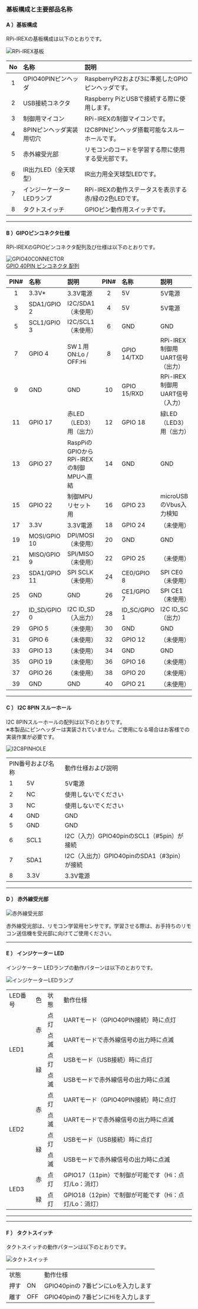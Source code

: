 <a name="const"></a>
### **基板構成と主要部品名称**  
<a name="cons"></a>
#### A ）基板構成  
RPi-IREXの基板構成は以下のとおりです。  
  
![RPi-IREX基板](../img/rdm/irex_img.png)  
  
| No | 名称 | 説明 |
|:-----:|:-----|:-----|
|1|GPIO40PINピンヘッダ|RaspberryPi2および3に準拠したGPIOピンヘッダです。|
|2|USB接続コネクタ|Raspberry PiとUSBで接続する際に使用します。|
|3|制御用マイコン|RPi-IREXの制御マイコンです。|
|4|8PINピンヘッダ実装用切穴|I2C8PINピンヘッダ搭載可能なスルーホールです。|
|5|赤外線受光部|リモコンのコードを学習する際に使用する受光部です。|
|6|IR出力LED（全天球型）|IR出力用全天球型LEDです。|
|7|インジーケーターLEDランプ|RPi-IREXの動作ステータスを表示する赤/緑の2色LEDです。|
|8|タクトスイッチ|GPIOピン動作用スイッチです。|
  
---  
<a name="gpio"></a>
#### B ）GIPOピンコネクタ仕様  
RPi-IREXのGPIOピンコネクタ配列及び仕様は以下のとおりです。  
  
![GPIO40CONNECTOR](/img/rdm/gpio_40pin.png)  
[GPIO 40PIN ピンコネクタ 配列](../img/rdm/gpio_list.png)  
  

| PIN# | 名称 | 説明 | PIN# | 名称 | 説明 |
|:---:|:---|:---|:---:|:---|:---|
|1|3.3V*|3.3V電源|2|5V|5V電源|
|3|SDA1/GPIO 2|I2C/SDA1（未使用）|4|5V|5V電源|
|5|SCL1/GPIO 3|I2C/SCL1（未使用）|6|GND|GND|
|7|GPIO 4|SW１用 ON:Lo / OFF:Hi|8|GPIO 14/TXD|RPi-IREX制御用UART信号（出力）|
|9|GND|GND|10|GPIO 15/RXD|RPi-IREX制御用UART信号（入力）|
|11|GPIO 17|赤LED（LED3）用（出力）|12|GPIO 18|緑LED（LED3）用（出力）|
|13|GPIO 27|RaspPiのGPIOからRPi-IREXの制御MPUへ直結|14|GND|GND|
|15|GPIO 22|制御MPUリセット用|16|GPIO 23|microUSBのVbus入力検知|
|17|3.3V|3.3V電源|18|GPIO 24|（未使用）|
|19|MOSI/GPIO 10|DPI/MOSI（未使用）|20|GND|GND|
|21|MISO/GPIO 9|SPI/MISO（未使用）|22|GPIO 25|（未使用）|
|23|SDA1/GPIO 11|SPI SCLK（未使用）|24|CE0/GPIO 8|SPI CE0（未使用）|
|25|GND|GND|26|CE1/GPIO 7|SPI CE1（未使用）|
|27|ID_SD/GPIO 0|I2C ID_SD（入出力）|28|ID_SC/GPIO 1|I2C ID_SC（出力）|
|29|GPIO 5|（未使用）|30|GND|GND|
|31|GPIO 6|（未使用）|32|GPIO 12|（未使用）|
|33|GPIO 13|（未使用）|34|GND|GND|
|35|GPIO 19|（未使用）|36|GPIO 16|（未使用）|
|37|GPIO 26|（未使用）|38|GPIO 20|（未使用）|
|39|GND|GND|40|GPIO 21|（未使用）|
  
---  
<a name="i2c"></a>
#### C ） I2C 8PIN スルーホール  
I2C 8PINスルーホールの配列は以下のとおりです。  
※本製品にピンヘッダーは実装されていません。ご使用になる場合はお客様での実装作業が必要です。   
  
  ![I2C8PINHOLE](../img/rdm/i2c_8pin.png)   
  
<table>
<tr><td width="30%" colspan="2">PIN番号および名称</td><td>動作仕様および説明</td></tr>
<tr><td>1</td><td>5V</td><td>5V電源</td></tr>
<tr><td>2</td><td>NC</td><td>使用しないでください</td></tr>
<tr><td>3</td><td>NC</td><td>使用しないでください</td></tr>
<tr><td>4</td><td>GND</td><td>GND</td></tr>
<tr><td>5</td><td>GND</td><td>GND</td></tr>
<tr><td>6</td><td>SCL1</td><td>I2C（入力）GPIO40pinのSCL1（#5pin）が接続</td></tr>
<tr><td>7</td><td>SDA1</td><td>I2C（入出力）GPIO40pinのSDA1（#3pin）が接続</td></tr>
<tr><td>8</td><td>3.3V</td><td>3.3V電源</td></tr>
</table>
  
---
<a name="ir"></a>
#### D ） 赤外線受光部  
  
  ![赤外線受光部](../img/rdm/ir_sens.png)   
  
赤外線受光部は、リモコン学習用センサです。学習させる際は、お手持ちのリモコン送信機を受光部に向けてご使用ください。  
  
---
<a name="led"></a>
#### E ） インジケーター LED  
インジケーター LEDランプの動作パターンは以下のとおりです。  

  ![インジケーターLEDランプ](../img/rdm/led.png)   

<table>
<tr>
  <td>LED番号</td><td>色</td><td>状態</td><td>動作仕様</td>
</tr><tr>
  <td rowspan="4">LED1</td><td rowspan="2">赤</td><td>点灯</td><td>UARTモード（GPIO40PIN接続）時に点灯</td>
</tr><tr>
  <td>点滅</td><td>UARTモードで赤外線信号の出力時に点滅</td>
</tr><tr>
  <td rowspan="2">緑</td><td>点灯</td><td>USBモード（USB接続）時に点灯</td>
</tr><tr>
  <td>点滅</td><td>USBモードで赤外線信号の出力時に点滅</td>
</tr><tr>
  <td rowspan="4">LED2</td><td rowspan="2">赤</td><td>点灯</td><td>UARTモード（GPIO40PIN接続）時に点灯</td>
</tr><tr>
  <td>点滅</td><td>UARTモードで赤外線信号の出力時に点滅</td>
</tr><tr>
  <td rowspan="2">緑</td><td>点灯</td><td>USBモード（USB接続）時に点灯</td>
</tr><tr>
  <td>点滅</td><td>USBモードで赤外線信号の出力時に点滅</td>
</tr><tr>
  <td rowspan="2">LED3</td><td>赤</td><td>点灯</td><td>GPIO17（11pin）で制御が可能です（Hi：点灯/Lo：消灯）</td>
</tr><tr>
  <td>緑</td><td>点灯</td><td>GPIO18（12pin）で制御が可能です（Hi：点灯/Lo：消灯）</td>
</tr>
</table>
  
---  
---
<a name="tact"></a>
#### F ） タクトスイッチ  
タクトスイッチの動作パターンは以下のとおりです。  
  
  ![タクトスイッチ](../img/rdm/tact_sw.png)   
  
<table>
<tr><td colspan="2">状態</td><td>動作仕様</td></tr>
<tr><td>押す</td><td>ON</td><td>GPIO40pinの 7番ピンにLoを入力します</td></tr>
<tr><td>離す</td><td>OFF</td><td>GPIO40pinの 7番ピンにHiを入力します</td></tr>

<table>